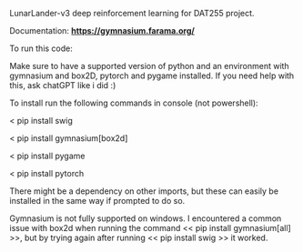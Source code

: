 LunarLander-v3 deep reinforcement learning for DAT255 project.

Documentation: **https://gymnasium.farama.org/**

To run this code:

Make sure to have a supported version of python and an environment with gymnasium and box2D, pytorch and pygame installed. If you need help with this, ask chatGPT like i did :)

To install run the following commands in console (not powershell):

   < pip install swig
   
   < pip install gymnasium[box2d]
   
   < pip install pygame
   
   < pip install pytorch

   There might be a dependency on other imports, but these can easily be installed in the same way if prompted to do so.

Gymnasium is not fully supported on windows. I encountered a common issue with box2d when running the command << pip install gymnasium[all] >>, but by trying again after running << pip install swig >> it worked.
